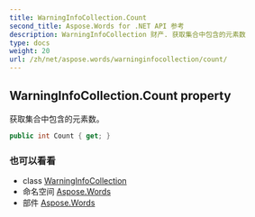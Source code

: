 ```yaml
---
title: WarningInfoCollection.Count
second_title: Aspose.Words for .NET API 参考
description: WarningInfoCollection 财产. 获取集合中包含的元素数
type: docs
weight: 20
url: /zh/net/aspose.words/warninginfocollection/count/
---
```

## WarningInfoCollection.Count property

获取集合中包含的元素数。

```csharp
public int Count { get; }
```

### 也可以看看

* class [WarningInfoCollection](../)
* 命名空间 [Aspose.Words](../../warninginfocollection/)
* 部件 [Aspose.Words](../../../)


